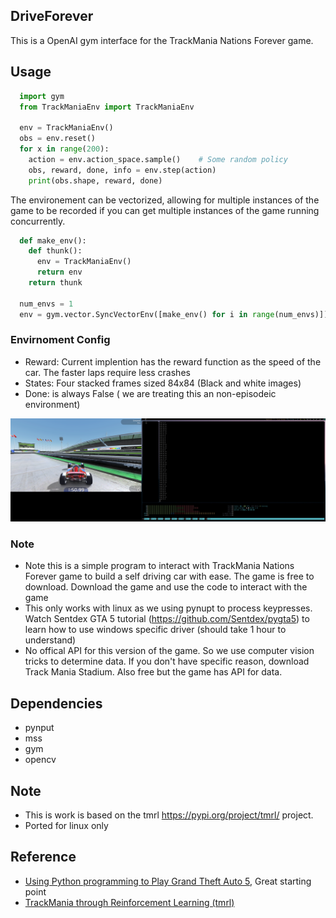 ## DriveForever
This is a OpenAI gym interface for the TrackMania Nations Forever game. 

## Usage

```python
  import gym
  from TrackManiaEnv import TrackManiaEnv  
  
  env = TrackManiaEnv()
  obs = env.reset()
  for x in range(200):
    action = env.action_space.sample()    # Some random policy
    obs, reward, done, info = env.step(action)
    print(obs.shape, reward, done)
```
The environement can be vectorized, allowing for multiple instances of the game to be recorded if you can get multiple instances of the game running concurrently.
```python
  def make_env():
    def thunk():
      env = TrackManiaEnv()
      return env
    return thunk

  num_envs = 1
  env = gym.vector.SyncVectorEnv([make_env() for i in range(num_envs)])
```

### Envirnoment Config 
- Reward: Current implention has the reward function as the speed of the car. The faster laps require less crashes
- States: Four stacked frames sized 84x84 (Black and white images)
- Done: is always False ( we are treating this an non-episodeic environment)

<p align="center">
     <img src="./Asserts/run1.png" />
</p>

### Note
- Note this is a simple program to interact with TrackMania Nations Forever game to build a self driving car with ease. The game is free to download. Download the game and use the code to interact with the game
- This only works with linux as we using pynupt to process keypresses. Watch Sentdex GTA 5 tutorial (https://github.com/Sentdex/pygta5)  to learn how to use windows specific driver (should take 1 hour to understand)
- No offical API for this version of the game. So we use computer vision tricks to determine data. If you don't have specific reason, download Track Mania Stadium. Also free but the game has API for data. 
## Dependencies
- pynput
- mss
- gym
- opencv

## Note
- This is work is based on the tmrl https://pypi.org/project/tmrl/ project.
- Ported for linux only

## Reference 
- [Using Python programming to Play Grand Theft Auto 5](https://github.com/Sentdex/pygta5), Great starting point
- [TrackMania through Reinforcement Learning (tmrl)](https://pypi.org/project/tmrl/)
